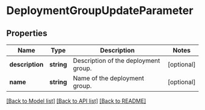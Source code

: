 # DeploymentGroupUpdateParameter

## Properties
Name | Type | Description | Notes
------------ | ------------- | ------------- | -------------
**description** | **string** | Description of the deployment group. | [optional] 
**name** | **string** | Name of the deployment group. | [optional] 

[[Back to Model list]](../README.md#documentation-for-models) [[Back to API list]](../README.md#documentation-for-api-endpoints) [[Back to README]](../README.md)


